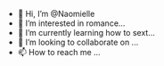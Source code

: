 - 👋 Hi, I’m @Naomielle
- 👀 I’m interested in romance...
- 🌱 I’m currently learning how to sext...
- 💞️ I’m looking to collaborate on ...
- 📫 How to reach me ...

<!---
Naomielle/Naomielle is a ✨ special ✨ repository because its `README.md` (this file) appears on your GitHub profile.
You can click the Preview link to take a look at your changes.
--->
